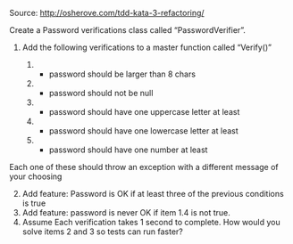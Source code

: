Source: http://osherove.com/tdd-kata-3-refactoring/

Create a Password verifications class called “PasswordVerifier”.

1. Add the following verifications to a master function called “Verify()”

   1. - password should be larger than 8 chars
   2. - password should not be null
   3. - password should have one uppercase letter at least
   4. - password should have one lowercase letter at least
   5. - password should have one number at least

 Each one of these should throw an exception with a different message of your choosing

2. Add feature: Password is OK if at least three of the previous conditions is true
3. Add feature: password is never OK if item 1.4 is not true.
4. Assume Each verification takes 1 second to complete. How would you solve  items 2 and 3  so tests can run faster?